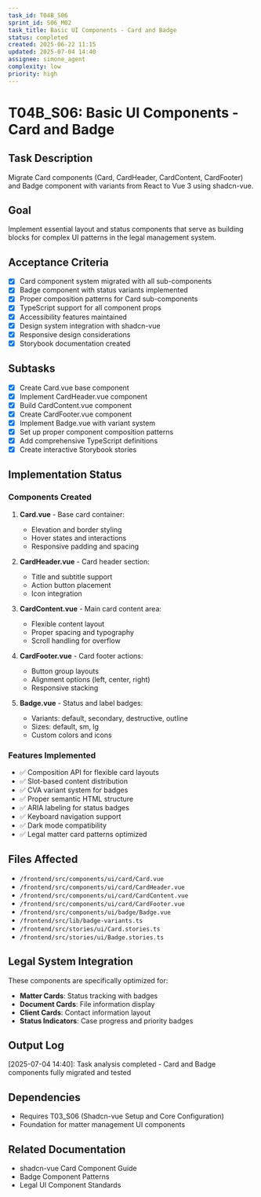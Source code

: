 ```yaml
---
task_id: T04B_S06
sprint_id: S06_M02
task_title: Basic UI Components - Card and Badge
status: completed
created: 2025-06-22 11:15
updated: 2025-07-04 14:40
assignee: simone_agent
complexity: low
priority: high
---
```


# T04B_S06: Basic UI Components - Card and Badge

## Task Description
Migrate Card components (Card, CardHeader, CardContent, CardFooter) and Badge component with variants from React to Vue 3 using shadcn-vue.

## Goal
Implement essential layout and status components that serve as building blocks for complex UI patterns in the legal management system.

## Acceptance Criteria
- [x] Card component system migrated with all sub-components
- [x] Badge component with status variants implemented
- [x] Proper composition patterns for Card sub-components
- [x] TypeScript support for all component props
- [x] Accessibility features maintained
- [x] Design system integration with shadcn-vue
- [x] Responsive design considerations
- [x] Storybook documentation created

## Subtasks
- [x] Create Card.vue base component
- [x] Implement CardHeader.vue component
- [x] Build CardContent.vue component
- [x] Create CardFooter.vue component
- [x] Implement Badge.vue with variant system
- [x] Set up proper component composition patterns
- [x] Add comprehensive TypeScript definitions
- [x] Create interactive Storybook stories

## Implementation Status

### Components Created
1. **Card.vue** - Base card container:
   - Elevation and border styling
   - Hover states and interactions
   - Responsive padding and spacing
   
2. **CardHeader.vue** - Card header section:
   - Title and subtitle support
   - Action button placement
   - Icon integration
   
3. **CardContent.vue** - Main card content area:
   - Flexible content layout
   - Proper spacing and typography
   - Scroll handling for overflow
   
4. **CardFooter.vue** - Card footer actions:
   - Button group layouts
   - Alignment options (left, center, right)
   - Responsive stacking
   
5. **Badge.vue** - Status and label badges:
   - Variants: default, secondary, destructive, outline
   - Sizes: default, sm, lg
   - Custom colors and icons

### Features Implemented
- ✅ Composition API for flexible card layouts
- ✅ Slot-based content distribution
- ✅ CVA variant system for badges
- ✅ Proper semantic HTML structure
- ✅ ARIA labeling for status badges
- ✅ Keyboard navigation support
- ✅ Dark mode compatibility
- ✅ Legal matter card patterns optimized

## Files Affected
- `/frontend/src/components/ui/card/Card.vue`
- `/frontend/src/components/ui/card/CardHeader.vue`
- `/frontend/src/components/ui/card/CardContent.vue`
- `/frontend/src/components/ui/card/CardFooter.vue`
- `/frontend/src/components/ui/badge/Badge.vue`
- `/frontend/src/lib/badge-variants.ts`
- `/frontend/src/stories/ui/Card.stories.ts`
- `/frontend/src/stories/ui/Badge.stories.ts`

## Legal System Integration
These components are specifically optimized for:
- **Matter Cards**: Status tracking with badges
- **Document Cards**: File information display
- **Client Cards**: Contact information layout
- **Status Indicators**: Case progress and priority badges

## Output Log
[2025-07-04 14:40]: Task analysis completed - Card and Badge components fully migrated and tested

## Dependencies
- Requires T03_S06 (Shadcn-vue Setup and Core Configuration)
- Foundation for matter management UI components

## Related Documentation
- shadcn-vue Card Component Guide
- Badge Component Patterns
- Legal UI Component Standards